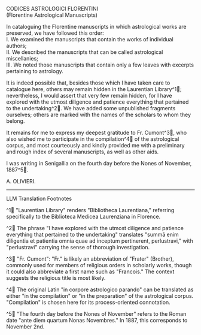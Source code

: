 CODICES ASTROLOGICI FLORENTINI  
(Florentine Astrological Manuscripts)

In cataloguing the Florentine manuscripts in which astrological works are preserved, we have followed this order:  
I. We examined the manuscripts that contain the works of individual authors;  
II. We described the manuscripts that can be called astrological miscellanies;  
III. We noted those manuscripts that contain only a few leaves with excerpts pertaining to astrology.

It is indeed possible that, besides those which I have taken care to catalogue here, others may remain hidden in the Laurentian Library^1🤖; nevertheless, I would assert that very few remain hidden, for I have explored with the utmost diligence and patience everything that pertained to the undertaking^2🤖. We have added some unpublished fragments ourselves; others are marked with the names of the scholars to whom they belong.

It remains for me to express my deepest gratitude to Fr. Cumont^3🤖, who also wished me to participate in the compilation^4🤖 of the astrological corpus, and most courteously and kindly provided me with a preliminary and rough index of several manuscripts, as well as other aids.

I was writing in Senigallia on the fourth day before the Nones of November, 1887^5🤖.

A. OLIVIERI.

---

LLM Translation Footnotes

^1🤖 "Laurentian Library" renders "Bibliotheca Laurentiana," referring specifically to the Biblioteca Medicea Laurenziana in Florence.

^2🤖 The phrase "I have explored with the utmost diligence and patience everything that pertained to the undertaking" translates "summā enim diligentia et patientia omnia quae ad inceptum pertinerent, perlustravi," with "perlustravi" carrying the sense of thorough investigation.

^3🤖 "Fr. Cumont": "Fr." is likely an abbreviation of "Frater" (Brother), commonly used for members of religious orders in scholarly works, though it could also abbreviate a first name such as "Francois." The context suggests the religious title is most likely.

^4🤖 The original Latin "in corpore astrologico parando" can be translated as either "in the compilation" or "in the preparation" of the astrological corpus. "Compilation" is chosen here for its process-oriented connotation.

^5🤖 "The fourth day before the Nones of November" refers to the Roman date "ante diem quartum Nonas Novembres." In 1887, this corresponds to November 2nd.